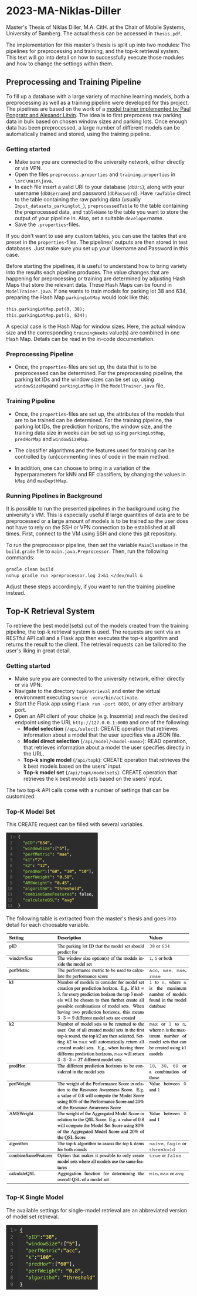 # 2023-MA-Niklas-Diller

Master's Thesis of Niklas Diller, M.A. CitH. at the Chair of Mobile Systems, University of Bamberg. The actual thesis can be accessed in `Thesis.pdf`.

The implementation for this master's thesis is split up into two modules: The pipelines for preprocessing and training, and the top-k retrieval system. This text will go into detail on how to successfully execute those modules and how to change the settings within them.  

## Preprocessing and Training Pipeline

To fill up a database with a large variety of machine learning models, both a preprocessing as well as a training pipeline were developed for this project. The pipelines are based on the work of a [model trainer implemented by Paul Pongratz and Alexandr Litvin](https://gitlab.rz.uni-bamberg.de/mobi/living-lab/parking/-/tree/draftWithPaulsCode?ref_type=heads). The idea is to first preprocess raw parking data in bulk based on chosen window sizes and parking lots. Once enough data has been preprocessed, a large number of different models can be automatically trained and stored, using the training pipeline.

### Getting started

- Make sure you are connected to the university network, either directly or via VPN.
- Open the files `preproccess.properties` and `training.properties` in `\src\main\java`.
- In each file insert a valid URI to your database (`dbUri`), along with your username (`dbUsername`) and password (`dbPassword`). Have `rawTable` direct to the table containing the raw parking data (usually `Input_datasets_parkinglot_`), `preprocessedTable` to the table containing the preprocessed data, and `tableName` to the table you want to store the output of your pipeline in. Also, set a suitable `developer`name.
- Save the `.properties`-files.

If you don't want to use any custom tables, you can use the tables that are preset in the `properties`-files. The pipelines' outputs are then stored in test databases. Just make sure you set up your Username and Password in this case.

Before starting the pipelines, it is useful to understand how to bring variety into the results each pipeline produces. The value changes that are happening for preprocessing or training are determined by adjusting Hash Maps that store the relevant data. These Hash Maps can be found in `ModelTrainer.java`. If one wants to train models for parking lot 38 and 634, preparing the Hash Map `parkingLotMap` would look like this:

`this.parkingLotMap.put(0, 38);` \
`this.parkingLotMap.put(1, 634);`

A special case is the Hash Map for window sizes. Here, the actual window size and the corresponding `trainingWeeks` value(s) are combined in one Hash Map. Details can be read in the in-code documentation. 


### Preprocessing Pipeline

- Once, the `properties`-files are set up, the data that is to be preprocessed can be determined. For the preprocessing pipeline, the parking lot IDs and the window sizes can be set up, using `windowSizeMap`and `parkingLotMap` in the `ModelTrainer.java` file. 

### Training Pipeline

- Once, the `properties`-files are set up, the attributes of the models that are to be trained can be determined. For the training pipeline, the parking lot IDs, the prediction horizons, the window size, and the training data size in weeks can be set up using `parkingLotMap`, `predHorMap` and `windowSizeMap`. 

- The classifier algorithms and the features used for training can be controlled by (un)commenting lines of code in the main method. 

- In addition, one can choose to bring in a variation of the hyperparameters for kNN and RF classifiers, by changing the values in `kMap` and `maxDepthMap`. 


### Running Pipelines in Background

It is possible to run the presented pipelines in the background using the university's VM. This is especially useful if large quantities of data are to be preprocessed or a large amount of models is to be trained so the user does not have to rely on the SSH or VPN connection to be established at all times. First, connect to the VM using SSH and clone this git repository. 

To run the preprocessor pipeline, then set the variable `MainClassName` in the `build.grade` file to `main.java.Preprocessor`. Then, run the following commands:

`gradle clean build` \
`nohup gradle run >preprocessor.log 2>&1 </dev/null &`

Adjust these steps accordingly, if you want to run the training pipeline instead.

## Top-K Retrieval System

To retrieve the best model(sets) out of the models created from the training pipeline, the top-k retrieval system is used. The requests are sent via an RESTful API call and a Flask app then executes the top-k algorithm and returns the result to the client. The retrieval requests can be tailored to the user's liking in great detail. 

### Getting started

- Make sure you are connected to the university network, either directly or via VPN.
- Navigate to the directory `topkretrieval` and enter the virtual environment executing `source .venv/bin/activate`. 
- Start the Flask app using `flask run -port 8000`, or any other arbitrary port. 
- Open an API client of your choice (e.g. Insomnia) and reach the desired endpoint using the URL `http://127.0.0.1:8000` and one of the following:
	- **Model selection** (`/api/select`): CREATE operation that retrieves information about a model that the user specifies via a JSON file.
	- **Model direct selection** (`/api/model/<model-name>`): READ operation, that retrieves information about a model the user specifies directly in the URL.
	- **Top-k single model** (`/api/topk`): CREATE operation that retrieves the k best models based on the users’ input.
	- **Top-k model set** (`/api/topk/modelsets`): CREATE operation that retrieves the k best model sets based on the users’ input.
	
The two top-k API calls come with a number of settings that can be customized.

### Top-K Model Set

This CREATE request can be filled with several variables. 

<img src="./docs/readme_files/modelset_request.png" alt="Exemplary reqeust for model set retrieval" width="250"/>

The following table is extracted from the master's thesis and goes into detail for each choosable variable. 

<img src="./docs/readme_files/modelset_metrics.png" alt="Metrics for model set retrieval" width="500"/>

### Top-K Single Model
 
The available settings for single-model retrieval are an abbreviated version of model set retrieval.

<img src="./docs/readme_files/singlemodel_request.png" alt="Exemplary reqeust for single model retrieval" width="250"/>


